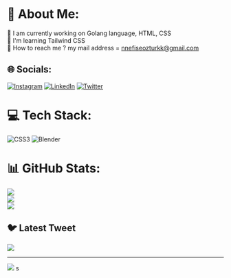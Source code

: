 # 💫 About Me:
🔭 I am currently working on Golang language, HTML, CSS<br>🌱 I'm learning Tailwind CSS<br>💬 How to reach me ? my mail address = nnefiseozturkk@gmail.com<br>


## 🌐 Socials:
[![Instagram](https://img.shields.io/badge/Instagram-%23E4405F.svg?logo=Instagram&logoColor=white)](https://instagram.com/nnefiseoz) [![LinkedIn](https://img.shields.io/badge/LinkedIn-%230077B5.svg?logo=linkedin&logoColor=white)](https//www.linkedin.com/in/nnefiseoz
) [![Twitter](https://img.shields.io/badge/Twitter-%231DA1F2.svg?logo=Twitter&logoColor=white)](https://twitter.com/nnefiseoz) 

# 💻 Tech Stack:
![CSS3](https://img.shields.io/badge/css3-%231572B6.svg?style=for-the-badge&logo=css3&logoColor=white) ![Blender](https://img.shields.io/badge/blender-%23F5792A.svg?style=for-the-badge&logo=blender&logoColor=white)
# 📊 GitHub Stats:
![](https://github-readme-stats.vercel.app/api?username=nnefiseoz&theme=dark&hide_border=false&include_all_commits=false&count_private=false)<br/>
![](https://github-readme-streak-stats.herokuapp.com/?user=nnefiseoz&theme=dark&hide_border=false)<br/>
![](https://github-readme-stats.vercel.app/api/top-langs/?username=nnefiseoz&theme=dark&hide_border=false&include_all_commits=false&count_private=false&layout=compact)

## 🐦 Latest Tweet
[![](https://gtce.itsvg.in/api?username=nnefiseoz)](https://github.com/VishwaGauravIn/github-twitter-card-embed)

---
[![](https://visitcount.itsvg.in/api?id=nnefiseoz&icon=0&color=0)](https://visitcount.itsvg.in)
s
<!-- Proudly created with GPRM ( https://gprm.itsvg.in ) -->
